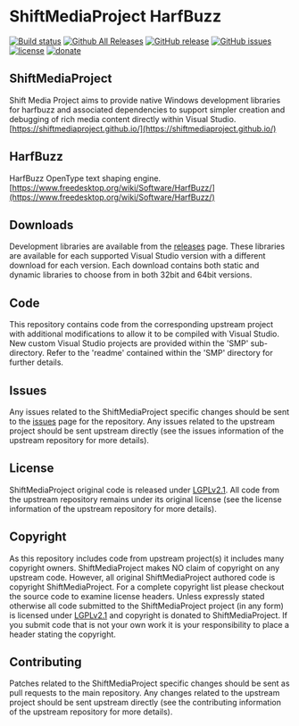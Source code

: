 ShiftMediaProject HarfBuzz
=============
[![Build status](https://ci.appveyor.com/api/projects/status/95we5y750cga5au3?svg=true)](https://ci.appveyor.com/project/Sibras/harfbuzz)
[![Github All Releases](https://img.shields.io/github/downloads/ShiftMediaProject/harfbuzz/total.svg)](https://github.com/ShiftMediaProject/harfbuzz/releases)
[![GitHub release](https://img.shields.io/github/release/ShiftMediaProject/harfbuzz.svg)](https://github.com/ShiftMediaProject/harfbuzz/releases/latest)
[![GitHub issues](https://img.shields.io/github/issues/ShiftMediaProject/harfbuzz.svg)](https://github.com/ShiftMediaProject/harfbuzz/issues)
[![license](https://img.shields.io/github/license/ShiftMediaProject/harfbuzz.svg)](https://github.com/ShiftMediaProject/harfbuzz)
[![donate](https://img.shields.io/badge/donate-link-brightgreen.svg)](https://shiftmediaproject.github.io/8-donate/)
## ShiftMediaProject

Shift Media Project aims to provide native Windows development libraries for harfbuzz and associated dependencies to support simpler creation and debugging of rich media content directly within Visual Studio. [https://shiftmediaproject.github.io/](https://shiftmediaproject.github.io/)

## HarfBuzz

HarfBuzz OpenType text shaping engine. [https://www.freedesktop.org/wiki/Software/HarfBuzz/](https://www.freedesktop.org/wiki/Software/HarfBuzz/)

## Downloads

Development libraries are available from the [releases](https://github.com/ShiftMediaProject/harfbuzz/releases) page. These libraries are available for each supported Visual Studio version with a different download for each version. Each download contains both static and dynamic libraries to choose from in both 32bit and 64bit versions.

## Code

This repository contains code from the corresponding upstream project with additional modifications to allow it to be compiled with Visual Studio. New custom Visual Studio projects are provided within the 'SMP' sub-directory. Refer to the 'readme' contained within the 'SMP' directory for further details.

## Issues

Any issues related to the ShiftMediaProject specific changes should be sent to the [issues](https://github.com/ShiftMediaProject/harfbuzz/issues) page for the repository. Any issues related to the upstream project should be sent upstream directly (see the issues information of the upstream repository for more details).

## License

ShiftMediaProject original code is released under [LGPLv2.1](https://www.gnu.org/licenses/lgpl-2.1.html). All code from the upstream repository remains under its original license (see the license information of the upstream repository for more details).

## Copyright

As this repository includes code from upstream project(s) it includes many copyright owners. ShiftMediaProject makes NO claim of copyright on any upstream code. However, all original ShiftMediaProject authored code is copyright ShiftMediaProject. For a complete copyright list please checkout the source code to examine license headers. Unless expressly stated otherwise all code submitted to the ShiftMediaProject project (in any form) is licensed under [LGPLv2.1](https://www.gnu.org/licenses/lgpl-2.1.html) and copyright is donated to ShiftMediaProject. If you submit code that is not your own work it is your responsibility to place a header stating the copyright.

## Contributing

Patches related to the ShiftMediaProject specific changes should be sent as pull requests to the main repository. Any changes related to the upstream project should be sent upstream directly (see the contributing information of the upstream repository for more details).